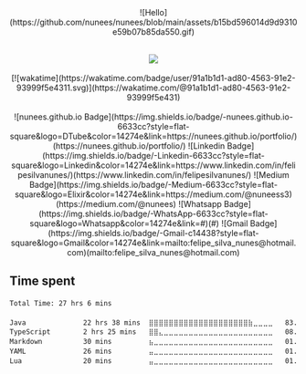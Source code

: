 <div align="center">
  ![Hello](https://github.com/nunees/nunees/blob/main/assets/b15bd596014d9d9310e59b07b85da550.gif)
</div>

<br/>
<div align="center">
<p align="center">
  <img width="49.5%" src="https://github-readme-stats.vercel.app/api?username=nunees&show_icons=true&theme=gotham&hide_border=true" />
</p>
[![wakatime](https://wakatime.com/badge/user/91a1b1d1-ad80-4563-91e2-93999f5e4311.svg)](https://wakatime.com/@91a1b1d1-ad80-4563-91e2-93999f5e431)
</div>
<br>

<div align="center">
  ![nunees.github.io Badge](https://img.shields.io/badge/-nunees.github.io-6633cc?style=flat-square&logo=DTube&color=14274e&link=https://nunees.github.io/portfolio/)(https://nunees.github.io/portfolio/)
![Linkedin Badge](https://img.shields.io/badge/-Linkedin-6633cc?style=flat-square&logo=Linkedin&color=14274e&link=https://www.linkedin.com/in/felipesilvanunes/)(https://www.linkedin.com/in/felipesilvanunes/)
![Medium Badge](https://img.shields.io/badge/-Medium-6633cc?style=flat-square&logo=Elixir&color=14274e&link=https://medium.com/@nuneess3)(https://medium.com/@nunees)
![Whatsapp Badge](https://img.shields.io/badge/-WhatsApp-6633cc?style=flat-square&logo=Whatsapp&color=14274e&link=#)(#)
![Gmail Badge](https://img.shields.io/badge/-Gmail-c14438?style=flat-square&logo=Gmail&color=14274e&link=mailto:felipe_silva_nunes@hotmail.com)(mailto:felipe_silva_nunes@hotmail.com)
</div>

## Time spent

<!--START_SECTION:waka-->

```txt
Total Time: 27 hrs 6 mins

Java              22 hrs 38 mins  ⣿⣿⣿⣿⣿⣿⣿⣿⣿⣿⣿⣿⣿⣿⣿⣿⣿⣿⣿⣿⣷⣀⣀⣀⣀   83.37 %
TypeScript        2 hrs 25 mins   ⣿⣿⣄⣀⣀⣀⣀⣀⣀⣀⣀⣀⣀⣀⣀⣀⣀⣀⣀⣀⣀⣀⣀⣀⣀   08.92 %
Markdown          30 mins         ⣦⣀⣀⣀⣀⣀⣀⣀⣀⣀⣀⣀⣀⣀⣀⣀⣀⣀⣀⣀⣀⣀⣀⣀⣀   01.85 %
YAML              26 mins         ⣤⣀⣀⣀⣀⣀⣀⣀⣀⣀⣀⣀⣀⣀⣀⣀⣀⣀⣀⣀⣀⣀⣀⣀⣀   01.61 %
Lua               20 mins         ⣤⣀⣀⣀⣀⣀⣀⣀⣀⣀⣀⣀⣀⣀⣀⣀⣀⣀⣀⣀⣀⣀⣀⣀⣀   01.29 %
```

<!--END_SECTION:waka-->
